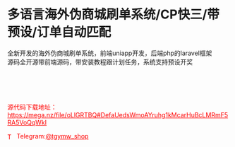 # 多语言海外伪商城刷单系统/CP快三/带预设/订单自动匹配

全新开发的海外伪商城刷单系统，前端uniapp开发，后端php的laravel框架<br>源码全开源带前端源码，带安装教程跟计划任务，系统支持预设开奖<br><br><br><br><br>



<p style="color: red;">源代码下载地址：<a href="https://mega.nz/file/oLlGRTBQ#DefaUedsWmoAYruhg1kMcarHuBcLMRmF5RA5VoQqWkI" style="color: red;">https://mega.nz/file/oLlGRTBQ#DefaUedsWmoAYruhg1kMcarHuBcLMRmF5RA5VoQqWkI</a></p><p style="color: red;"><img src="https://cdn-icons-png.flaticon.com/512/2111/2111646.png" alt="Telegram Icon" style="width: 16px; vertical-align: middle; margin-right: 5px;">Telegram:<a href="https://t.me/tgymw_shop" style="color: red;">@tgymw_shop</a></p>
